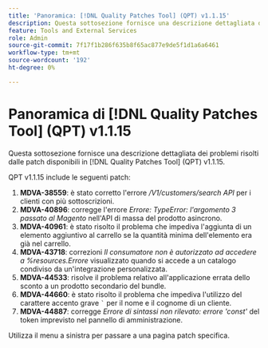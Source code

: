 ```yaml
---
title: 'Panoramica: [!DNL Quality Patches Tool] (QPT) v1.1.15'
description: Questa sottosezione fornisce una descrizione dettagliata dei problemi risolti dalle patch disponibili in  [!DNL Quality Patches Tool] (QPT) v1.1.15.
feature: Tools and External Services
role: Admin
source-git-commit: 7f17f1b286f635b8f65ac877e9de5f1d1a6a6461
workflow-type: tm+mt
source-wordcount: '192'
ht-degree: 0%

---
```


# Panoramica di [!DNL Quality Patches Tool] (QPT) v1.1.15

Questa sottosezione fornisce una descrizione dettagliata dei problemi risolti dalle patch disponibili in [!DNL Quality Patches Tool] (QPT) v1.1.15.

QPT v1.1.15 include le seguenti patch:

1. **MDVA-38559**: è stato corretto l&#39;errore */V1/customers/search API* per i clienti con più sottoscrizioni.
1. **MDVA-40896**: corregge l&#39;errore *Errore: TypeError: l&#39;argomento 3 passato al Magento* nell&#39;API di massa del prodotto asincrono.
1. **MDVA-40961**: è stato risolto il problema che impediva l&#39;aggiunta di un elemento aggiuntivo al carrello se la quantità minima dell&#39;elemento era già nel carrello.
1. **MDVA-43718**: correzioni *Il consumatore non è autorizzato ad accedere a %resources.Errore* visualizzato quando si accede a un catalogo condiviso da un&#39;integrazione personalizzata.
1. **MDVA-44533**: risolve il problema relativo all&#39;applicazione errata dello sconto a un prodotto secondario del bundle.
1. **MDVA-44660**: è stato risolto il problema che impediva l&#39;utilizzo del carattere accento grave ``` ` ``` per il nome e il cognome di un cliente.
1. **MDVA-44887**: corregge *Errore di sintassi non rilevato: errore &#39;const&#39;* del token imprevisto nel pannello di amministrazione.

Utilizza il menu a sinistra per passare a una pagina patch specifica.

